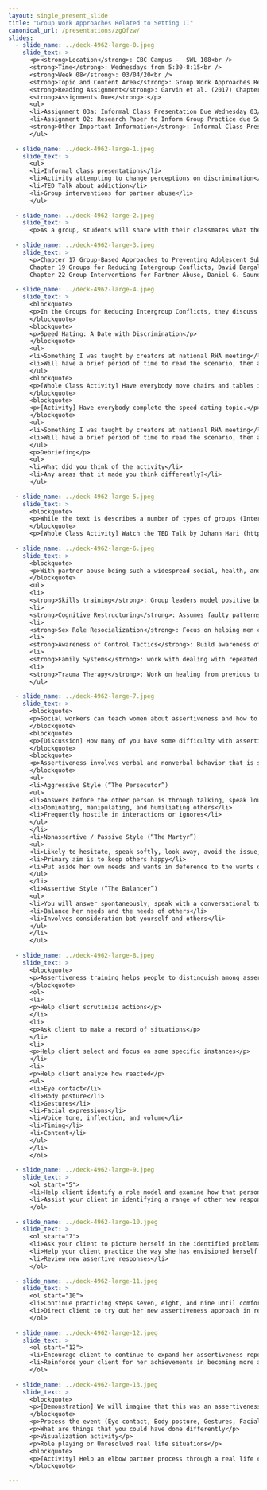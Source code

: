 ```yaml
---
layout: single_present_slide
title: "Group Work Approaches Related to Setting II"
canonical_url: /presentations/zgQfzw/
slides:
  - slide_name: ../deck-4962-large-0.jpeg
    slide_text: >
      <p><strong>Location</strong>: CBC Campus -  SWL 108<br />
      <strong>Time</strong>: Wednesdays from 5:30-8:15<br />
      <strong>Week 08</strong>: 03/04/20<br />
      <strong>Topic and Content Area</strong>: Group Work Approaches Related to Setting II<br />
      <strong>Reading Assignment</strong>: Garvin et al. (2017) Chapters 17, 19, and 22<br />
      <strong>Assignments Due</strong>:</p>
      <ul>
      <li>Assignment 03a: Informal Class Presentation Due Wednesday 03/04/20 during class</li>
      <li>Assignment 02: Research Paper to Inform Group Practice due Sunday 03/08/20 by 11:55 PM on My Heritage<br />
      <strong>Other Important Information</strong>: Informal Class Presentation Due During Class Week 08</li>
      </ul>
      
  - slide_name: ../deck-4962-large-1.jpeg
    slide_text: >
      <ul>
      <li>Informal class presentations</li>
      <li>Activity attempting to change perceptions on discrimination</li>
      <li>TED Talk about addiction</li>
      <li>Group interventions for partner abuse</li>
      </ul>
      
  - slide_name: ../deck-4962-large-2.jpeg
    slide_text: >
      <p>As a group, students will share with their classmates what their plan is to implement their group (i.e. when and where), and what the content that they are going to do for their groups. These presentations should not be longer than five minutes</p>
      
  - slide_name: ../deck-4962-large-3.jpeg
    slide_text: >
      <p>Chapter 17 Group-Based Approaches to Preventing Adolescent Substance Abuse: The State of Social Work Science, David Córdova, Francheska Alers-Rojas, Brian Perron, Christopher P. Salas-Wright, &amp; Michael G. Vaughn
      Chapter 19 Groups for Reducing Intergroup Conflicts, David Bargal
      Chapter 22 Group Interventions for Partner Abuse, Daniel G. Saunders</p>
      
  - slide_name: ../deck-4962-large-4.jpeg
    slide_text: >
      <blockquote>
      <p>In the Groups for Reducing Intergroup Conflicts, they discuss groups completed in war torn and conflict laden areas. There is intergroup conflict that is common in the united states, such as discrimination.</p>
      </blockquote>
      <blockquote>
      <p>Speed Hating: A Date with Discrimination</p>
      </blockquote>
      <ul>
      <li>Something I was taught by creators at national RHA meeting</li>
      <li>Will have a brief period of time to read the scenario, then act out the conversation</li>
      </ul>
      <blockquote>
      <p>[Whole Class Activity] Have everybody move chairs and tables into speed dating set up…</p>
      </blockquote>
      <blockquote>
      <p>[Activity] Have everybody complete the speed dating topic.</p>
      </blockquote>
      <ul>
      <li>Something I was taught by creators at national RHA meeting</li>
      <li>Will have a brief period of time to read the scenario, then act out the conversation</li>
      </ul>
      <p>Debriefing</p>
      <ul>
      <li>What did you think of the activity</li>
      <li>Any areas that it made you think differently?</li>
      </ul>
      
  - slide_name: ../deck-4962-large-5.jpeg
    slide_text: >
      <blockquote>
      <p>While the text is describes a number of types of groups (Interactional group psychotherapy, Social Skills Training, Cognitive-Behavioral Groups, and Disease-and-recovery Group Therapy), I want to expose you to other ways of thinking about treatment and ideas that look at the problem from a non-traditional view…</p>
      </blockquote>
      <p>[Whole Class Activity] Watch the TED Talk by Johann Hari (https://www.youtube.com/watch?v=PY9DcIMGxMs).</p>
      
  - slide_name: ../deck-4962-large-6.jpeg
    slide_text: >
      <blockquote>
      <p>With partner abuse being such a widespread social, health, and mental health problem, looking to groups to address these complex problems. There are a number of intervention methods that get implemented. These include:</p>
      </blockquote>
      <ul>
      <li>
      <strong>Skills training</strong>: Group leaders model positive behaviors through role plays, followed by the role-play rehearsal of new behaviors by group members. The goal is to enhance relationship skills in in order to replace abusive and other negative behaviors.</li>
      <li>
      <strong>Cognitive Restructuring</strong>: Assumes faulty patterns of thinking lead to negative emotions, which lead to abusive behavior. Focuses on restructuring of these thoughts to reduce anger and fear. Focused on addressing the abuser</li>
      <li>
      <strong>Sex Role Resocialization</strong>: Focus on helping men consider gender equality and greater flexibility in gender roles.</li>
      <li>
      <strong>Awareness of Control Tactics</strong>: Build awareness of control tactics used to gain or maintain dominance over one’s partner.  Includes things such as isolation, demeaning language, control of finances, and other means of control</li>
      <li>
      <strong>Family Systems</strong>: work with dealing with repeated cycles of interaction that may culminate in abuse.</li>
      <li>
      <strong>Trauma Therapy</strong>: Work on healing from previous trauma, and developing empathy.</li>
      </ul>
      
  - slide_name: ../deck-4962-large-7.jpeg
    slide_text: >
      <blockquote>
      <p>Social workers can teach women about assertiveness and how to develop assertiveness skills.</p>
      </blockquote>
      <blockquote>
      <p>[Discussion] How many of you have some difficulty with assertiveness? In what ways?</p>
      </blockquote>
      <blockquote>
      <p>Assertiveness involves verbal and nonverbal behavior that is straightforward but not offensive. There are generally thought to be three different styles.</p>
      </blockquote>
      <ul>
      <li>Aggressive Style (“The Persecutor”)
      <ul>
      <li>Answers before the other person is through talking, speak loudly and abusively, glare at the other person, speak “past the issue (accusing, blaming, demeaning”), vehemently expound your feelings and opinions, Value yourself “above others,” and hurt others to avoid hurting yourself</li>
      <li>Dominating, manipulating, and humiliating others</li>
      <li>Frequently hostile in interactions or ignores</li>
      </ul>
      </li>
      <li>Nonassertive / Passive Style (“The Martyr”)
      <ul>
      <li>Likely to hesitate, speak softly, look away, avoid the issue, agree regarding-less of own feelings, not express opinions, value yourself “below” others, and hurt yourself to avoid any chance of hurting others</li>
      <li>Primary aim is to keep others happy</li>
      <li>Put aside her own needs and wants in deference to the wants of others because she doesn’t see herself as important</li>
      </ul>
      </li>
      <li>Assertive Style (“The Balancer”)
      <ul>
      <li>You will answer spontaneously, speak with a conversational tone and volume, looking at the other person, speak to the issue, openly express your personal feelings and opinions, value yourself equally to others, and hurt neither yourself nor others</li>
      <li>Balance her needs and the needs of others</li>
      <li>Involves consideration bot yourself and others</li>
      </ul>
      </li>
      </ul>
      
  - slide_name: ../deck-4962-large-8.jpeg
    slide_text: >
      <blockquote>
      <p>Assertiveness training helps people to distinguish among assertive, aggressive, and nonassertive responses.The following are steps to help establish assertive behavior:</p>
      </blockquote>
      <ol>
      <li>
      <p>Help client scrutinize actions</p>
      </li>
      <li>
      <p>Ask client to make a record of situations</p>
      </li>
      <li>
      <p>Help client select and focus on some specific instances</p>
      </li>
      <li>
      <p>Help client analyze how reacted</p>
      <ul>
      <li>Eye contact</li>
      <li>Body posture</li>
      <li>Gestures</li>
      <li>Facial expressions</li>
      <li>Voice tone, inflection, and volume</li>
      <li>Timing</li>
      <li>Content</li>
      </ul>
      </li>
      </ol>
      
  - slide_name: ../deck-4962-large-9.jpeg
    slide_text: >
      <ol start="5">
      <li>Help client identify a role model and examine how that person handled a situation requiring assertiveness</li>
      <li>Assist your client in identifying a range of other new responses for situations where she lacks assertiveness</li>
      </ol>
      
  - slide_name: ../deck-4962-large-10.jpeg
    slide_text: >
      <ol start="7">
      <li>Ask your client to picture herself in the identified problematic situation</li>
      <li>Help your client practice the way she has envisioned herself being more assertive (role playing, unresolved real life situations)</li>
      <li>Review new assertive responses</li>
      </ol>
      
  - slide_name: ../deck-4962-large-11.jpeg
    slide_text: >
      <ol start="10">
      <li>Continue practicing steps seven, eight, and nine until comfortable.</li>
      <li>Direct client to try out her new assertiveness approach in real-life situations</li>
      </ol>
      
  - slide_name: ../deck-4962-large-12.jpeg
    slide_text: >
      <ol start="12">
      <li>Encourage client to continue to expand her assertiveness repertoire until such behavior becomes part of her personal interactive style</li>
      <li>Reinforce your client for her achievements in becoming more assertive</li>
      </ol>
      
  - slide_name: ../deck-4962-large-13.jpeg
    slide_text: >
      <blockquote>
      <p>[Demonstration] We will imagine that this was an assertiveness training group. Process a real life example with a student where they were either nonassertive or aggressive.</p>
      </blockquote>
      <p>Process the event (Eye contact, Body posture, Gestures, Facial expressions, vocal [voice tone, inflection, and volume], Timing, Content)</p>
      <p>What are things that you could have done differently</p>
      <p>Visualization activity</p>
      <p>Role playing or Unresolved real life situations</p>
      <blockquote>
      <p>[Activity] Help an elbow partner process through a real life conflict where they were either nonassertive or aggressive.</p>
      </blockquote>
      
---
```

